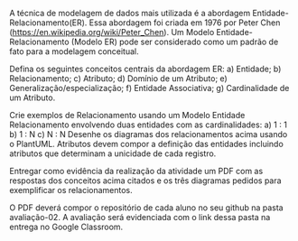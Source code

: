 A técnica de modelagem de dados mais utilizada é a abordagem Entidade-Relacionamento(ER). 
Essa abordagem foi criada em 1976 por Peter Chen (https://en.wikipedia.org/wiki/Peter_Chen).
Um Modelo Entidade-Relacionamento (Modelo ER) pode ser considerado como um padrão de fato para 
a modelagem conceitual.

Defina os seguintes conceitos centrais da abordagem ER:
a) Entidade;
b) Relacionamento;
c) Atributo;
d) Domínio de um Atributo;
e) Generalização/especialização;
f) Entidade Associativa;
g) Cardinalidade de um Atributo.

Crie exemplos de Relacionamento usando um Modelo Entidade Relacionamento envolvendo duas entidades com as cardinalidades:
a) 1 : 1  
b) 1 : N
c) N : N
Desenhe os diagramas dos relacionamentos acima usando o PlantUML. Atributos devem compor a definição das entidades incluindo atributos que determinam a unicidade de cada registro. 

Entregar como evidência da realização da atividade um PDF com as respostas dos conceitos acima citados e os três diagramas pedidos para exemplificar os relacionamentos.

O PDF deverá compor o repositório de cada aluno no seu github na pasta avaliação-02. 
A avaliação será evidenciada com o link dessa pasta na entrega no Google Classroom. 
